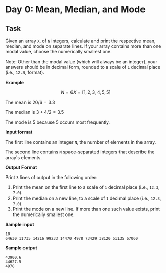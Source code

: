 # Day 0: Mean, Median, and Mode

## Task
Given an array `X`, of `N` integers, calculate and print the respective mean, median, and mode on separate lines. If your array contains more than one modal value, choose the numerically smallest one.

Note: Other than the modal value (which will always be an integer), your answers should be in decimal form, rounded to a scale of `1` decimal place (i.e., `12.3`,  format).

**Example**
```math
N = 6
X = [1, 2, 3, 4, 5, 5]
```

The mean is $`20/6 = 3.3`$ 

The median is $`{3 + 4} / 2 = 3.5`$

The mode is 5 because 5 occurs most frequently.

**Input format**

The first line contains an integer `N`, the number of elements in the array.

The second line contains `N` space-separated integers that describe the array's elements.

**Output Format**

Print `3` lines of output in the following order:

1. Print the mean on the first line to a scale of `1` decimal place (i.e., `12.3`, `7.0`).
2. Print the median on a new line, to a scale of `1` decimal place (i.e., `12.3`, `7.0`).
3. Print the mode on a new line. If more than one such value exists, print the numerically smallest one.

**Sample input**

```
10
64630 11735 14216 99233 14470 4978 73429 38120 51135 67060
```

**Sample output**

```
43900.6
44627.5
4978
```